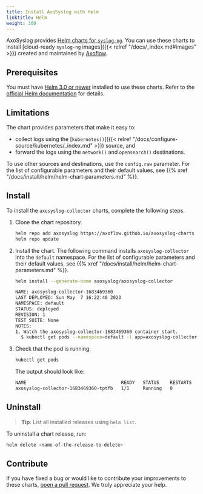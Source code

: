 ```yaml
---
title: Install AxoSyslog with Helm
linktitle: Helm
weight: 300
---
```


AxoSyslog provides [Helm charts for `syslog-ng`](https://github.com/axoflow/axosyslog-charts/). You can use these charts to install [cloud-ready `syslog-ng` images]({{< relref "/docs/_index.md#images" >}}) created and maintained by [Axoflow](https://axoflow.com).

## Prerequisites

You must have [Helm 3.0 or newer](https://helm.sh) installed to use these charts. Refer to the [official Helm documentation](https://helm.sh/docs/intro/install/) for details.

## Limitations

The chart provides parameters that make it easy to:

- collect logs using the [`kubernetes()`]({{< relref "/docs/configure-source/kubernetes/_index.md" >}}) source, and
- forward the logs using the `network()` and `opensearch()` destinations.

To use other sources and destinations, use the `config.raw` parameter. For the list of configurable parameters and their default values, see {{% xref "/docs/install/helm/helm-chart-parameters.md" %}}.

## Install

To install the `axosyslog-collector` charts, complete the following steps.

1. Clone the chart repository.

    ```bash
    helm repo add axosyslog https://axoflow.github.io/axosyslog-charts
    helm repo update
    ```

1. Install the chart. The following command installs `axosyslog-collector` into the `default` namespace. For the list of configurable parameters and their default values, see {{% xref "/docs/install/helm/helm-chart-parameters.md" %}}.

    ```bash
    helm install --generate-name axosyslog/axosyslog-collector
    ```

    ```bash
    NAME: axosyslog-collector-1683469360
    LAST DEPLOYED: Sun May  7 16:22:40 2023
    NAMESPACE: default
    STATUS: deployed
    REVISION: 1
    TEST SUITE: None
    NOTES:
    1. Watch the axosyslog-collector-1683469360 container start.
      $ kubectl get pods --namespace=default -l app=axosyslog-collector-1683469360 -w
    ```

1. Check that the pod is running.

    ```bash
    kubectl get pods
    ```

    The output should look like:

    ```bash
    NAME                                   READY   STATUS    RESTARTS   AGE
    axosyslog-collector-1683469360-tptfb   1/1     Running   0          28s
    ```

## Uninstall

> **Tip**: List all installed releases using `helm list`.

To uninstall a chart release, run:

```bash
helm delete <name-of-the-release-to-delete>
```

## Contribute

If you have fixed a bug or would like to contribute your improvements to these charts, [open a pull request](https://github.com/axoflow/axosyslog-charts/pulls). We truly appreciate your help.
